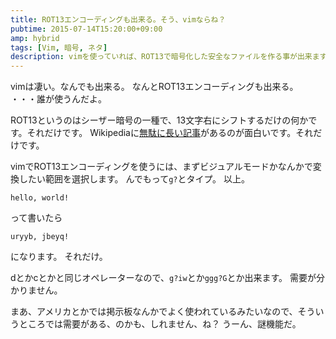 ```yaml
---
title: ROT13エンコーディングも出来る。そう、vimならね？
pubtime: 2015-07-14T15:20:00+09:00
amp: hybrid
tags: [Vim, 暗号, ネタ]
description: vimを使っていれば、ROT13で暗号化した安全なファイルを作る事が出来ます。…安全？
---
```


vimは凄い。なんでも出来る。
なんとROT13エンコーディングも出来る。
・・・誰が使うんだよ。

ROT13というのはシーザー暗号の一種で、13文字右にシフトするだけの何かです。それだけです。
Wikipediaに[無駄に長い記事](https://ja.wikipedia.org/wiki/ROT13)があるのが面白いです。それだけです。

vimでROT13エンコーディングを使うには、まずビジュアルモードかなんかで変換したい範囲を選択します。
んでもって`g?`とタイプ。
以上。

```
hello, world!
```
って書いたら
```
uryyb, jbeyq!
```
になります。
それだけ。

dとかcとかと同じオペレーターなので、`g?iw`とか`ggg?G`とか出来ます。
需要が分かりません。

まあ、アメリカとかでは掲示板なんかでよく使われているみたいなので、そういうところでは需要がある、のかも、しれません、ね？
うーん、謎機能だ。
